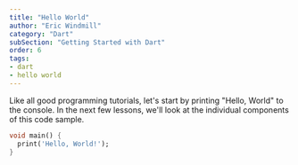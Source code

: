 ```yaml
---
title: "Hello World"
author: "Eric Windmill"
category: "Dart"
subSection: "Getting Started with Dart"
order: 6
tags:
- dart
- hello world
---
```


Like all good programming tutorials, let's start by printing "Hello, World" to the console. In
 the next few lessons, we'll look at the individual components of this code sample.

```dart
void main() {
  print('Hello, World!');
}
```




